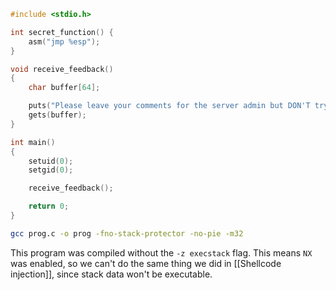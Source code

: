 ```c
#include <stdio.h>

int secret_function() {
    asm("jmp %esp");
}

void receive_feedback()
{
    char buffer[64];

    puts("Please leave your comments for the server admin but DON'T try to steal our flag.txt:\n");
    gets(buffer);
}

int main()
{
    setuid(0);
    setgid(0);

    receive_feedback();

    return 0;
}
```

```bash
gcc prog.c -o prog -fno-stack-protector -no-pie -m32
```

This program was compiled without the `-z execstack` flag. This means `NX` was enabled, so we can't do the same thing we did in [[Shellcode injection]], since stack data won't be executable.

